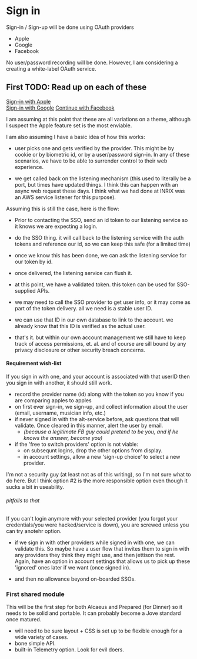 

# Sign in

Sign-in / Sign-up will be done using OAuth providers 

- Apple 
- Google
- Facebook

No user/password recording will be done.  However, I am considering a creating a white-label OAuth service.

## First TODO: Read up on each of these

[Sign-in with Apple](https://developer.apple.com/sign-in-with-apple/get-started/)  
[Sign-in with Google](https://developers.google.com/identity/sign-in/web/sign-in) 
[Continue with Facebook](https://developers.facebook.com/docs/facebook-login/) 

I am assuming at this point that these are all variations on a theme, although I suspect the Apple feature set is the most enviable.

I am also assuming I have a basic idea of how this works:
- user picks one and gets verified by the provider.  This might be by cookie or by biometric id, or by a user/password sign-in.  In any of these scenarios,
we have to be able to surrender control to their web experience.

- we get called back on the listening mechanism (this used to literally be a port, but times have updated things.  I think this can happen with an async web
request these days.  I think what we had done at INRIX was an AWS service listener for this purpose).

Assuming this is still the case, here is the flow:

- Prior to contacting the SSO, send an id token to our listening service so it knows we are expecting a login.
- do the SSO thing. it will call back to the listening service with the auth tokens and reference our id, so we can keep this safe (for a limited time)
- once we know this has been done, we can ask the listening service for our token by id.
- once delivered, the listening service can flush it.
- at this point, we have a validated token. this token can be used for SSO-supplied APIs.
- we may need to call the SSO provider to get user info, or it may come as part of the token delivery.  all we need is a stable user ID.
- we can use that ID in our own database to link to the account. we already know that this ID is verified as the actual user.

- that's it.  but within our own account management we still have to keep track of access permissions, et. al. and of course are sill bound by
any privacy disclosure or other security breach concerns.

#### Requirement wish-list
If you sign in with one, and your account is associated with that userID then you sign in with another, it should still work.
- record the provider name (id) along with the token so you know if you are comparing apples to apples
- on first ever sign-in, we sign-up, and collect information about the user (email, username, musician info, etc.)
- if never signed in with the alt-service before, ask questions that will validate. Once cleared in this manner, alert the user by email.
  - _(because a legitimate FB guy could pretend to be you, and if he knows the answer, become you)_
- if the 'free to switch providers' option is not viable:
  - on subsequnt logins, drop the other options from display.
  - in account settings, allow a new 'sign-up choice' to select a new provider.  
  
I'm not a security guy (at least not as of this writing), so I'm not sure what to do here.  But I think option #2 is the more responsible option even though
it sucks a bit in useability.

###### pitfalls to that
If you can't login anymore with your selected provider (you forgot your credentials/you were hacked/service is down), you are screwed unless you can try anotehr option.

- if we sign in with other providers while signed in with one, we can validate this.  So maybe have a user flow that invites them to sign in with any providers they think
they might use, and then jettison the rest.  Again, have an option in account settings that allows us to pick up these 'ignored' ones later if we want (once signed in).

- and then no allowance beyond on-boarded SSOs.


### First shared module

This will be the first step for both Alcaeus and Prepared (for Dinner) so it needs to be solid and portable.  It can probably become a Jove standard once matured.

- will need to be sure layout + CSS is set up to be flexible enough for a wide variety of cases.
- bone simple API.
- built-in Telemetry option. Look for evil doers.

